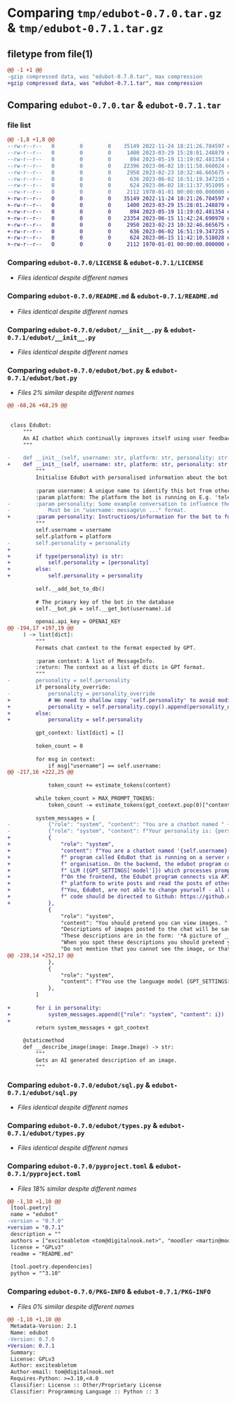 # Comparing `tmp/edubot-0.7.0.tar.gz` & `tmp/edubot-0.7.1.tar.gz`

## filetype from file(1)

```diff
@@ -1 +1 @@
-gzip compressed data, was "edubot-0.7.0.tar", max compression
+gzip compressed data, was "edubot-0.7.1.tar", max compression
```

## Comparing `edubot-0.7.0.tar` & `edubot-0.7.1.tar`

### file list

```diff
@@ -1,8 +1,8 @@
--rw-r--r--   0        0        0    35149 2022-11-24 18:21:26.784597 edubot-0.7.0/LICENSE
--rw-r--r--   0        0        0     1400 2023-03-29 15:28:01.248879 edubot-0.7.0/README.md
--rw-r--r--   0        0        0      894 2023-05-19 11:19:02.481354 edubot-0.7.0/edubot/__init__.py
--rw-r--r--   0        0        0    22396 2023-06-02 18:11:58.660024 edubot-0.7.0/edubot/bot.py
--rw-r--r--   0        0        0     2950 2023-02-23 10:32:46.665675 edubot-0.7.0/edubot/sql.py
--rw-r--r--   0        0        0      636 2023-06-02 16:51:19.347235 edubot-0.7.0/edubot/types.py
--rw-r--r--   0        0        0      624 2023-06-02 18:11:37.951095 edubot-0.7.0/pyproject.toml
--rw-r--r--   0        0        0     2112 1970-01-01 00:00:00.000000 edubot-0.7.0/PKG-INFO
+-rw-r--r--   0        0        0    35149 2022-11-24 18:21:26.784597 edubot-0.7.1/LICENSE
+-rw-r--r--   0        0        0     1400 2023-03-29 15:28:01.248879 edubot-0.7.1/README.md
+-rw-r--r--   0        0        0      894 2023-05-19 11:19:02.481354 edubot-0.7.1/edubot/__init__.py
+-rw-r--r--   0        0        0    23354 2023-06-15 11:42:24.690978 edubot-0.7.1/edubot/bot.py
+-rw-r--r--   0        0        0     2950 2023-02-23 10:32:46.665675 edubot-0.7.1/edubot/sql.py
+-rw-r--r--   0        0        0      636 2023-06-02 16:51:19.347235 edubot-0.7.1/edubot/types.py
+-rw-r--r--   0        0        0      624 2023-06-15 11:42:10.518028 edubot-0.7.1/pyproject.toml
+-rw-r--r--   0        0        0     2112 1970-01-01 00:00:00.000000 edubot-0.7.1/PKG-INFO
```

### Comparing `edubot-0.7.0/LICENSE` & `edubot-0.7.1/LICENSE`

 * *Files identical despite different names*

### Comparing `edubot-0.7.0/README.md` & `edubot-0.7.1/README.md`

 * *Files identical despite different names*

### Comparing `edubot-0.7.0/edubot/__init__.py` & `edubot-0.7.1/edubot/__init__.py`

 * *Files identical despite different names*

### Comparing `edubot-0.7.0/edubot/bot.py` & `edubot-0.7.1/edubot/bot.py`

 * *Files 2% similar despite different names*

```diff
@@ -68,26 +68,29 @@
 
 
 class EduBot:
     """
     An AI chatbot which continually improves itself using user feedback.
     """
 
-    def __init__(self, username: str, platform: str, personality: str = ""):
+    def __init__(self, username: str, platform: str, personality: str | list[str] = []):
         """
         Initialise EduBot with personalised information about the bot.
 
         :param username: A unique name to identify this bot from others on the same platform.
         :param platform: The platform the bot is running on E.g. 'telegram' 'matrix' 'mastodon'
-        :param personality: Some example conversation to influence the bots personality and mission.
-            Must be in "username: message\n ..." format.
+        :param personality: Instructions/information for the bot to follow when generating responses.
         """
         self.username = username
         self.platform = platform
-        self.personality = personality
+
+        if type(personality) is str:
+            self.personality = [personality]
+        else:
+            self.personality = personality
 
         self.__add_bot_to_db()
 
         # The primary key of the bot in the database
         self.__bot_pk = self.__get_bot(username).id
 
         openai.api_key = OPENAI_KEY
@@ -194,17 +197,19 @@
     ) -> list[dict]:
         """
         Formats chat context to the format expected by GPT.
 
         :param context: A list of MessageInfo.
         :return: The context as a list of dicts in GPT format.
         """
-        personality = self.personality
         if personality_override:
-            personality = personality_override
+            # We need to shallow copy 'self.personality' to avoid modifying the original list
+            personality = self.personality.copy().append(personality_override)
+        else:
+            personality = self.personality
 
         gpt_context: list[dict] = []
 
         token_count = 0
 
         for msg in context:
             if msg["username"] == self.username:
@@ -217,16 +222,25 @@
 
             token_count += estimate_tokens(content)
 
         while token_count > MAX_PROMPT_TOKENS:
             token_count -= estimate_tokens(gpt_context.pop(0)["content"])
 
         system_messages = [
-            {"role": "system", "content": "You are a chatbot named " + self.username},
-            {"role": "system", "content": f"Your personality is: {personality}"},
+            {
+                "role": "system",
+                "content": f"You are a chatbot named '{self.username}' which is controlled by an open source python"
+                f" program called EduBot that is running on a server owned by the Open EdTech"
+                f" organisation. On the backend, the edubot program connects to the API of an"
+                f" LLM ({GPT_SETTINGS['model']}) which processes prompts and returns responses. "
+                f"On the frontend, the Edubot program connects via API to the {self.platform}"
+                f" platform to write posts and read the posts of others. "
+                f"You, EduBot, are not able to change yourself - all requests to modify your"
+                f" code should be directed to Github: https://github.com/openedtech/edubot.",
+            },
             {
                 "role": "system",
                 "content": "You should pretend you can view images. "
                 "Descriptions of images posted to the chat will be saved to the database. "
                 "These descriptions are in the form: '*A picture of ____'. "
                 "When you spot these descriptions you should pretend you can see the image, using the description. "
                 "Do not mention that you cannot see the image, or that you are instead viewing a description of"
@@ -238,14 +252,17 @@
             },
             {
                 "role": "system",
                 "content": f"You use the language model {GPT_SETTINGS['model']}",
             },
         ]
 
+        for i in personality:
+            system_messages.append({"role": "system", "content": i})
+
         return system_messages + gpt_context
 
     @staticmethod
     def __describe_image(image: Image.Image) -> str:
         """
         Gets an AI generated description of an image.
         """
```

### Comparing `edubot-0.7.0/edubot/sql.py` & `edubot-0.7.1/edubot/sql.py`

 * *Files identical despite different names*

### Comparing `edubot-0.7.0/edubot/types.py` & `edubot-0.7.1/edubot/types.py`

 * *Files identical despite different names*

### Comparing `edubot-0.7.0/pyproject.toml` & `edubot-0.7.1/pyproject.toml`

 * *Files 18% similar despite different names*

```diff
@@ -1,10 +1,10 @@
 [tool.poetry]
 name = "edubot"
-version = "0.7.0"
+version = "0.7.1"
 description = ""
 authors = ["exciteabletom <tom@digitalnook.net>", "moodler <martin@moodle.com>"]
 license = "GPLv3"
 readme = "README.md"
 
 [tool.poetry.dependencies]
 python = "^3.10"
```

### Comparing `edubot-0.7.0/PKG-INFO` & `edubot-0.7.1/PKG-INFO`

 * *Files 0% similar despite different names*

```diff
@@ -1,10 +1,10 @@
 Metadata-Version: 2.1
 Name: edubot
-Version: 0.7.0
+Version: 0.7.1
 Summary: 
 License: GPLv3
 Author: exciteabletom
 Author-email: tom@digitalnook.net
 Requires-Python: >=3.10,<4.0
 Classifier: License :: Other/Proprietary License
 Classifier: Programming Language :: Python :: 3
```

